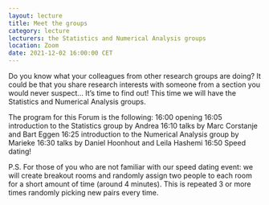 ```yaml
---
layout: lecture
title: Meet the groups
category: lecture
lecturers: the Statistics and Numerical Analysis groups
location: Zoom
date: 2021-12-02 16:00:00 CET
---
```


Do you know what your colleagues from other research groups are doing? It could be that you share research interests with someone from a section you would never suspect… It’s time to find out! This time we will have the Statistics and Numerical Analysis groups.

The program for this Forum is the following:
16:00 opening
16:05 introduction to the Statistics group by Andrea
16:10 talks by Marc Corstanje and Bart Eggen
16:25 introduction to the Numerical Analysis group by Marieke
16:30 talks by Daniel Hoonhout and Leila Hashemi
16:50 Speed dating!

P.S.  For those of you who are not familiar with our speed dating event: we will create breakout rooms and randomly assign two people to each room for a short amount of time (around 4 minutes). This is repeated 3 or more times randomly picking new pairs every time. 




